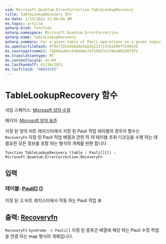 ```yaml
---
uid: Microsoft.Quantum.ErrorCorrection.TableLookupRecovery
title: TableLookupRecovery 함수
ms.date: 1/23/2021 12:00:00 AM
ms.topic: article
qsharp.kind: function
qsharp.namespace: Microsoft.Quantum.ErrorCorrection
qsharp.name: TableLookupRecovery
qsharp.summary: For a given table of Pauli operations on a given register of qubits, this function returns an object of type `RecoveryFn` which contains all information needed to perform a table-lookup decoding with respect to the given array of Pauli operations.
ms.openlocfilehash: 9f957155e42bb6b5163521171fcba5897f290335
ms.sourcegitcommit: 71605ea9cc630e84e7ef29027e1f0ea06299747e
ms.translationtype: MT
ms.contentlocale: ko-KR
ms.lasthandoff: 01/26/2021
ms.locfileid: "98824393"
---
```

# <a name="tablelookuprecovery-function"></a>TableLookupRecovery 함수

네임 스페이스: [Microsoft 양자 수정](xref:Microsoft.Quantum.ErrorCorrection)

패키지: [Microsoft 양자 표준](https://nuget.org/packages/Microsoft.Quantum.Standard)


지정 된 양의 비트 레지스터에서 지정 된 Pauli 작업 테이블의 경우이 함수는 `RecoveryFn` 지정 된 Pauli 작업 배열과 관련 하 여 테이블 조회 디코딩을 수행 하는 데 필요한 모든 정보를 포함 하는 형식의 개체를 반환 합니다.

```qsharp
function TableLookupRecovery (table : Pauli[][]) : Microsoft.Quantum.ErrorCorrection.RecoveryFn
```


## <a name="input"></a>입력

### <a name="table--pauli"></a>테이블: [Pauli](xref:microsoft.quantum.lang-ref.pauli)[] []

지정 된 고 비트 레지스터에서 작동 하는 Pauli 작업 표



## <a name="output--recoveryfn"></a>출력: [Recoveryfn](xref:Microsoft.Quantum.ErrorCorrection.RecoveryFn)

`RecoveryFn` `Syndrome -> Pauli[]` 지정 된 증후군 배열에 해당 하는 Pauli 수정 작업을 연결 하는 map 형식의 개체입니다.